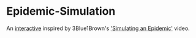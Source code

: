 # Epidemic-Simulation
An [interactive](https://prajwalsouza.github.io/Experiments/Epidemic-Simulation.html) inspired by 3Blue1Brown's ['Simulating an Epidemic'](https://www.youtube.com/watch?v=gxAaO2rsdIs) video.
